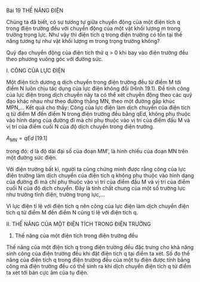 Bài 19 THẾ NĂNG ĐIỆN

Chúng ta đã biết, có sự tương tự giữa chuyển động của một điện tích q trong điện trường đều với chuyển động của một vật khối lượng m trong trường trọng lực. Như vậy thì điện tích q trong điện trường có tồn tại thế năng tương tự như vật khối lượng m trong trọng trường không?

Quỹ đạo chuyển động của điện tích thử q > 0 khi bay vào điện trường đều theo phương vuông góc với đường sức.

I. CÔNG CỦA LỰC ĐIỆN

Một điện tích dương q dịch chuyển trong điện trường đều từ điểm M tới điểm N luôn chịu tác dụng của lực điện không đổi (Hình 19.1). Để tính công của lực điện trong dịch chuyển này ta có thể xét chuyển động theo các quỹ đạo khác nhau như theo đường thẳng MN, theo một đường gấp khúc MPN,... Kết quả cho thấy: Công của lực điện làm dịch chuyển của điện tích q từ điểm M đến điểm N trong điện trường đều bằng qEd, không phụ thuộc vào hình dạng của đường đi mà chỉ phụ thuộc vào vị trí của điểm đầu M và vị trí của điểm cuối N của độ dịch chuyển trong điện trường.

$A_{MN} = q E d$ [19.1]

trong đó: d là độ dài đại số của đoạn MM', là hình chiếu của đoạn MN trên một đường sức điện.

Với điện trường bất kì, người ta cũng chứng minh được rằng công của lực điện trường làm dịch chuyển của điện tích q không phụ thuộc vào hình dạng của đường đi mà chỉ phụ thuộc vào vị trí của điểm đầu M và vị trí của điểm cuối N của độ dịch chuyển. Đây là tính chất chung của một số trường lực như trường tĩnh điện, trường trọng lực,...

Vì lực điện tỉ lệ với điện tích q nên công của lực điện làm dịch chuyển điện tích q từ điểm M đến điểm N cũng tỉ lệ với điện tích q.

II. THẾ NĂNG CỦA MỘT ĐIỆN TÍCH TRONG ĐIỆN TRƯỜNG

1. Thế năng của một điện tích trong điện trường đều

Thế năng của một điện tích q trong điện trường đều đặc trưng cho khả năng sinh công của điện trường đều khi đặt điện tích q tại điểm ta xét. Số đo thế năng của điện tích q trong điện trường đều của một tụ điện được tính bằng công mà điện trường đều có thể sinh ra khi dịch chuyển điện tích q từ điểm ta xét tới bản cực âm của tụ điện.